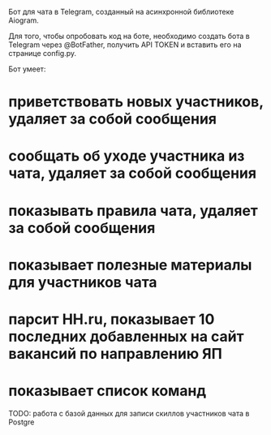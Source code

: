 Бот для чата в Telegram, созданный на асинхронной библиотеке Aiogram.

Для того, чтобы опробовать код на боте, необходимо создать бота в Telegram через @BotFather, получить API TOKEN и вставить его на странице config.py.

Бот умеет:
# приветствовать новых участников, удаляет за собой сообщения
# сообщать об уходе участника из чата, удаляет за собой сообщения
# показывать правила чата, удаляет за собой сообщения
# показывает полезные материалы для участников чата
# парсит HH.ru, показывает 10 последних добавленных на сайт вакансий по направлению ЯП
# показывает список команд

TODO: работа с базой данных для записи скиллов участников чата в Postgre
